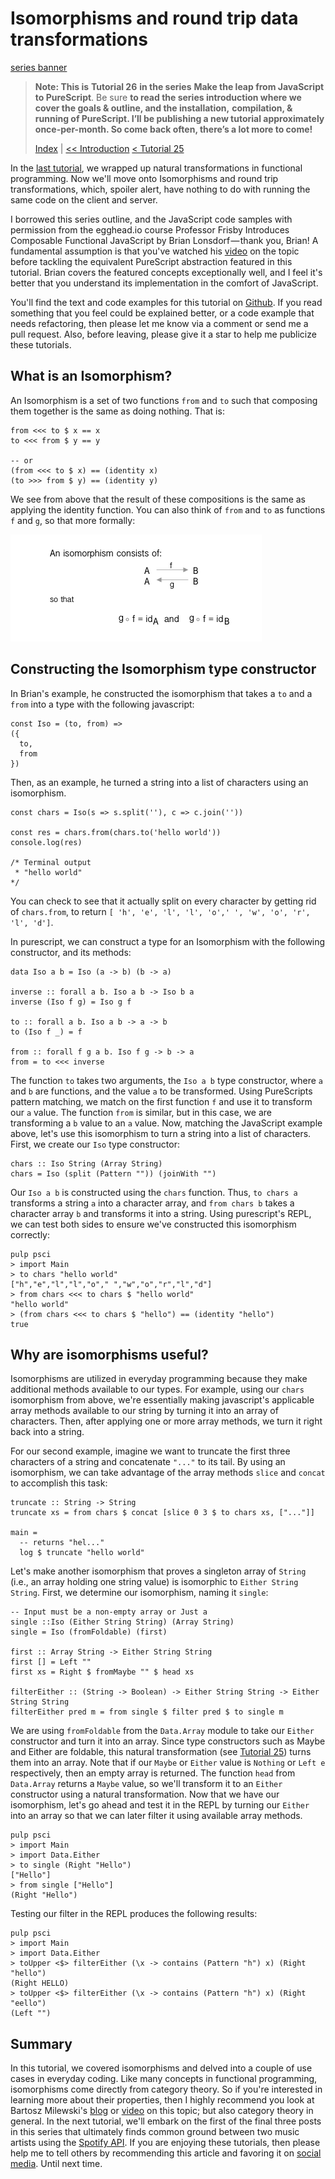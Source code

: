 

# Isomorphisms and round trip data transformations

[series banner](../resources/glitched-abstract.jpg)

> **Note: This is** **Tutorial 26** **in the series** **Make the leap from JavaScript to PureScript**. Be sure
> **to read the series introduction where we cover the goals & outline, and the installation,**
> **compilation, & running of PureScript. I’ll be publishing a new tutorial approximately**
> **once-per-month. So come back often, there’s a lot more to come!**
> 
> [Index](https:github.com/adkelley/javascript-to-purescript/tree/master/md) | [<< Introduction](https:github.com/adkelley/javascript-to-purescript) [< Tutorial 25](https:github.com/adkelley/javascript-to-purescript/tree/master/tut25)

In the [last tutorial](https://github.com/adkelley/javascript-to-purescript/tree/master/tut25/), we wrapped up natural transformations in functional programming.  Now we'll move onto Isomorphisms and round trip transformations, which, spoiler alert, have nothing to do with running the same code on the client and server.

I borrowed this series outline, and the JavaScript code samples with permission from the egghead.io course Professor Frisby Introduces Composable Functional JavaScript by
Brian Lonsdorf — thank you, Brian! A fundamental assumption is that you've watched his [video](https://egghead.io/lessons/javascript-isomorphisms-and-round-trip-data-transformations) on the topic before tackling the equivalent PureScript abstraction
featured in this tutorial. Brian covers the featured concepts exceptionally well, and I feel it's better that you understand its implementation in the comfort of JavaScript.

You'll find the text and code examples for this tutorial on [Github](https://github.com/adkelley/javascript-to-purescript/tree/master/tut26/).  If you read something that you feel could be explained better, or a code example that needs refactoring, then please let me know via a comment or send me a pull request.  Also, before leaving, please give it a star to help me publicize these tutorials.


## What is an Isomorphism?

An Isomorphism is a set of two functions `from` and `to` such that composing them together is the same as doing nothing.  That is:

    from <<< to $ x == x
    to <<< from $ y == y
    
    -- or
    (from <<< to $ x) == (identity x)
    (to >>> from $ y) == (identity y)

We see from above that the result of these compositions is the same as applying the identity function.  You can also think of `from` and `to` as functions `f` and `g`, so that more formally:

![img](../resources/tut26-isomorphism.png)


## Constructing the Isomorphism type constructor

In Brian's example, he constructed the isomorphism that takes a `to` and a `from` into a type with the following javascript:

    const Iso = (to, from) =>
    ({
      to,
      from
    })

Then, as an example, he turned a string into a list of characters using an isomorphism.

    const chars = Iso(s => s.split(''), c => c.join(''))
    
    const res = chars.from(chars.to('hello world'))
    console.log(res)
    
    /* Terminal output
     * "hello world"
    */

You can check to see that it actually split on every character by getting rid of `chars.from`, to return `[ 'h', 'e', 'l', 'l', 'o',' ', 'w', 'o', 'r', 'l', 'd']`.

In purescript, we can construct a type for an Isomorphism with the following constructor, and its methods:

    data Iso a b = Iso (a -> b) (b -> a)
    
    inverse :: forall a b. Iso a b -> Iso b a
    inverse (Iso f g) = Iso g f
    
    to :: forall a b. Iso a b -> a -> b
    to (Iso f _) = f
    
    from :: forall f g a b. Iso f g -> b -> a
    from = to <<< inverse

The function `to` takes two arguments, the `Iso a b` type constructor, where `a` and `b` are functions, and the value `a` to be transformed.  Using PureScripts pattern matching, we match on the first function `f` and use it to transform our `a` value.  The function `from` is similar, but in this case, we are transforming a `b` value to an `a` value.  Now, matching the JavaScript example above, let's use this isomorphism to turn a string into a list of characters.  First, we create our `Iso` type constructor:

    chars :: Iso String (Array String)
    chars = Iso (split (Pattern "")) (joinWith "")

Our `Iso a b` is constructed using the `chars` function.  Thus, `to chars a` transforms a string `a` into a character array, and `from chars b` takes a character array `b` and transforms it into a string.  Using purescript's REPL, we can test both sides to ensure we've constructed this isomorphism correctly:

    pulp psci
    > import Main
    > to chars "hello world"
    ["h","e","l","l","o"," ","w","o","r","l","d"]
    > from chars <<< to chars $ "hello world"
    "hello world"
    > (from chars <<< to chars $ "hello") == (identity "hello")
    true


## Why are isomorphisms useful?

Isomorphisms are utilized in everyday programming because they make additional methods available to our types. For example, using our `chars` isomorphism from above, we're essentially making javascript's applicable array methods available to our string by turning it into an array of characters. Then, after applying one or more array methods, we turn it right back into a string.

For our second example, imagine we want to truncate the first three characters of a string and concatenate `"..."` to its tail. By using an isomorphism, we can take advantage of the array methods `slice` and `concat` to accomplish this task:

    truncate :: String -> String
    truncate xs = from chars $ concat [slice 0 3 $ to chars xs, ["..."]]
    
    main =
      -- returns "hel..."
      log $ truncate "hello world"

Let's make another isomorphism that proves a singleton array of `String` (i.e., an array holding one string value) is isomorphic to `Either String String`. First, we determine our isomorphism, naming it `single`:

    -- Input must be a non-empty array or Just a
    single ::Iso (Either String String) (Array String)
    single = Iso (fromFoldable) (first)
    
    first :: Array String -> Either String String
    first [] = Left ""
    first xs = Right $ fromMaybe "" $ head xs
    
    filterEither :: (String -> Boolean) -> Either String String -> Either String String
    filterEither pred m = from single $ filter pred $ to single m

We are using `fromFoldable` from the `Data.Array` module to take our `Either` constructor and turn it into an array.  Since type constructors such as Maybe and Either are foldable, this natural transformation (see [Tutorial 25](https://github.com/adkelley/javascript-to-purescript/tree/master/tut25)) turns them into an array.  Note that if our `Maybe` or `Either` value is `Nothing` or `Left e` respectively, then an empty array is returned.  The function `head` from `Data.Array` returns a `Maybe` value, so we'll transform it to an `Either` constructor using a natural transformation. Now that we have our isomorphism, let's go ahead and test it in the REPL by turning our `Either` into an array so that we can later filter it using available array methods.

    pulp psci
    > import Main
    > import Data.Either
    > to single (Right "Hello")
    ["Hello"]
    > from single ["Hello"]
    (Right "Hello")

Testing our filter in the REPL produces the following results:

    pulp psci
    > import Main
    > import Data.Either
    > toUpper <$> filterEither (\x -> contains (Pattern "h") x) (Right "hello")
    (Right HELLO)
    > toUpper <$> filterEither (\x -> contains (Pattern "h") x) (Right "eello")
    (Left "")


## Summary

In this tutorial, we covered isomorphisms and delved into a couple of use cases in everyday coding. Like many concepts in functional programming, isomorphisms come directly from category theory.  So if you're interested in learning more about their properties, then I highly recommend you look at Bartosz Milewski's [blog](https://bartoszmilewski.com/2015/04/07/natural-transformations/) or [video](https://www.youtube.com/watch?v=2LJC-XD5Ffo) on this topic; but also category theory in general. In the next tutorial, we'll embark on the first of the final three posts in this series that ultimately finds common ground between two music artists using the [Spotify API](https://developer.spotify.com/console/).  If you are enjoying these tutorials, then please help me to tell others by recommending this article and favoring it on [social media](https://twitter.com/adkelley/status/1195818653138046976?s=20).  Until next time.

